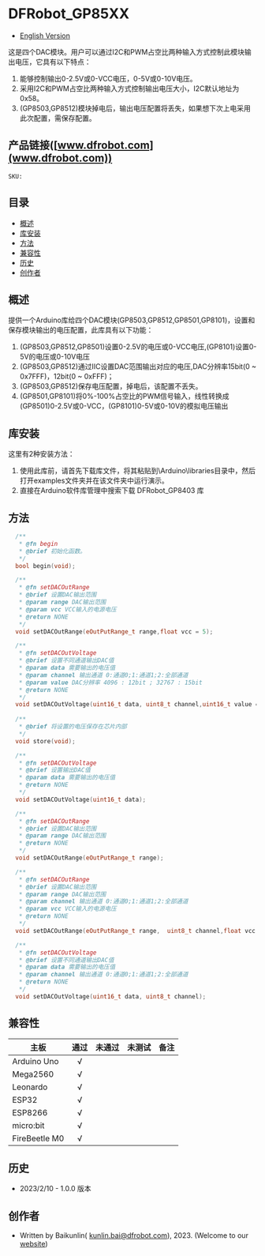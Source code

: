 # DFRobot_GP85XX
* [English Version](./README.md)

这是四个DAC模块。用户可以通过I2C和PWM占空比两种输入方式控制此模块输出电压，它具有以下特点：
1. 能够控制输出0-2.5V或0-VCC电压，0-5V或0-10V电压。
2. 采用I2C和PWM占空比两种输入方式控制输出电压大小，I2C默认地址为0x58。 
3. (GP8503,GP8512)模块掉电后，输出电压配置将丢失，如果想下次上电采用此次配置，需保存配置。

## 产品链接([www.dfrobot.com](www.dfrobot.com))

    SKU:

## 目录

* [概述](#概述)
* [库安装](#库安装)
* [方法](#方法)
* [兼容性](#兼容性)
* [历史](#历史)
* [创作者](#创作者)

## 概述

提供一个Arduino库给四个DAC模块(GP8503,GP8512,GP8501,GP8101)，设置和保存模块输出的电压配置，此库具有以下功能：
1. (GP8503,GP8512,GP8501)设置0-2.5V的电压或0-VCC电压,(GP8101)设置0-5V的电压或0-10V电压
2. (GP8503,GP8512)通过IIC设置DAC范围输出对应的电压,DAC分辨率15bit(0 ~ 0x7FFF)，12bit(0 ~ 0xFFF)；
3. (GP8503,GP8512)保存电压配置，掉电后，该配置不丢失。
4. (GP8501,GP8101)将0%-100%占空比的PWM信号输入，线性转换成(GP8501)0-2.5V或0-VCC，(GP8101)0-5V或0-10V的模拟电压输出

## 库安装

这里有2种安装方法：
1. 使用此库前，请首先下载库文件，将其粘贴到\Arduino\libraries目录中，然后打开examples文件夹并在该文件夹中运行演示。
2. 直接在Arduino软件库管理中搜索下载 DFRobot_GP8403 库

## 方法

```C++
  /**
   * @fn begin
   * @brief 初始化函数。
   */
  bool begin(void);

  /**
   * @fn setDACOutRange
   * @brief 设置DAC输出范围
   * @param range DAC输出范围
   * @param vcc VCC输入的电源电压
   * @return NONE
   */	
  void setDACOutRange(eOutPutRange_t range,float vcc = 5);

  /**
   * @fn setDACOutVoltage
   * @brief 设置不同通道输出DAC值
   * @param data 需要输出的电压值
   * @param channel 输出通道 0:通道0;1:通道1;2:全部通道
   * @param value DAC分辨率 4096 : 12bit ; 32767 : 15bit
   * @return NONE
   */
  void setDACOutVoltage(uint16_t data, uint8_t channel,uint16_t value = 4095);
	
  /**
   * @brief 将设置的电压保存在芯片内部
   */
  void store(void);

  /**
   * @fn setDACOutVoltage
   * @brief 设置输出DAC值
   * @param data 需要输出的电压值
   * @return NONE
   */
  void setDACOutVoltage(uint16_t data);

  /**
   * @fn setDACOutRange
   * @brief 设置DAC输出范围
   * @param range DAC输出范围
   * @return NONE
   */	
  void setDACOutRange(eOutPutRange_t range);

  /**
   * @fn setDACOutRange
   * @brief 设置DAC输出范围
   * @param range DAC输出范围
   * @param channel 输出通道 0:通道0;1:通道1;2:全部通道
   * @param vcc VCC输入的电源电压
   * @return NONE
   */	
  void setDACOutRange(eOutPutRange_t range,  uint8_t channel,float vcc = 5);

  /**
   * @fn setDACOutVoltage
   * @brief 设置不同通道输出DAC值
   * @param data 需要输出的电压值
   * @param channel 输出通道 0:通道0;1:通道1;2:全部通道
   * @return NONE
   */
  void setDACOutVoltage(uint16_t data, uint8_t channel);

```

## 兼容性

主板               | 通过          | 未通过      | 未测试   | 备注
------------------ | :----------: | :----------: | :---------: | -----
Arduino Uno        |       √       |              |             | 
Mega2560           |      √       |              |             | 
Leonardo           |      √       |              |             | 
ESP32              |      √       |              |             | 
ESP8266            |      √       |              |             | 
micro:bit          |      √       |              |             | 
FireBeetle M0      |      √       |              |             | 


## 历史

- 2023/2/10 - 1.0.0 版本

## 创作者

- Written by  Baikunlin( kunlin.bai@dfrobot.com), 2023. (Welcome to our [website](https://www.dfrobot.com/))

